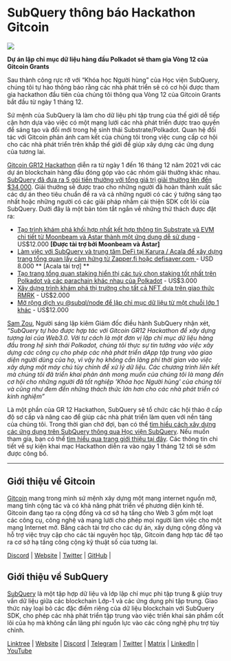 # SubQuery thông báo Hackathon Gitcoin

![](https://miro.medium.com/max/1400/1*deQMrJlp2aJ5YVAGoFhO-Q.png)

**Dự án lập chỉ mục dữ liệu hàng đầu Polkadot sẽ tham gia Vòng 12 của Gitcoin Grants**

Sau thành công rực rỡ với “Khóa học Người hùng” của Học viện SubQuery, chúng tôi tự hào thông báo rằng các nhà phát triển sẽ có cơ hội được tham gia hackathon đầu tiên của chúng tôi thông qua Vòng 12 của Gitcoin Grants bắt đầu từ ngày 1 tháng 12.

Sứ mệnh của SubQuery là làm cho dữ liệu phi tập trung của thế giới dễ tiếp cận hơn dựa vào việc có một mạng lưới các nhà phát triển được trao quyền để sáng tạo và đổi mới trong hệ sinh thái Substrate/Polkadot. Quan hệ đối tác với Gitcoin phản ánh cam kết của chúng tôi trong việc cung cấp cơ hội cho các nhà phát triển trên khắp thế giới để giúp xây dựng các ứng dụng của tương lai.

[Gitcoin GR12 Hackathon](https://gitcoin.co/hackathon/gr12/onboard) diễn ra từ ngày 1 đến 16 tháng 12 năm 2021 với các dự án blockchain hàng đầu đóng góp vào các nhóm giải thưởng khác nhau.  [SubQuery đã đưa ra 5 gói tiền thưởng với tổng giá trị giải thưởng lên đến $34,000](https://gitcoin.co/hackathon/gr12/?org=subquery). Giải thưởng sẽ được trao cho những người đã hoàn thành xuất sắc các dự án theo tiêu chuẩn đề ra và cả những người có các ý tưởng sáng tạo nhất hoặc những người có các giải pháp nhằm cải thiện SDK cốt lõi của SubQuery. Dưới đây là một bản tóm tắt ngắn về những thử thách được đặt ra:

-   [Tạo trình khám phá khối hợp nhất kết hợp thông tin Substrate và EVM chi tiết từ Moonbeam và Astar thành một ứng dụng dễ sử dụng](https://gitcoin.co/issue/subquery/grants/1) - US$12.000 **[Được tài trợ bởi Moonbeam và Astar]**
-   [ Làm việc với SubQuery và trung tâm DeFi tại Karura / Acala để xây dựng trang tổng quan lấy cảm hứng từ Zapper.fi hoặc defisaver.com ](https://gitcoin.co/issue/subquery/grants/2) - USD 8.000 ** [Acala tài trợ] **
-   [Tạo trang tổng quan staking hiển thị các tuỳ chọn staking tốt nhất trên Polkadot và các parachain khác nhau của Polkadot](https://gitcoin.co/issue/subquery/grants/3) - US$3.000
-   [Xây dựng trình khám phá thị trường cho tất cả NFT dựa trên giao thức RMRK](https://gitcoin.co/issue/subquery/grants/4) - US$2.000
-   [Mở rộng dịch vụ @subql/node để lập chỉ mục dữ liệu từ một chuỗi lớp 1 khác](https://gitcoin.co/issue/subquery/grants/5) - US$12.000

[Sam Zou](https://twitter.com/zoujialiu), Người sáng lập kiêm Giám đốc điều hành SubQuery nhận xét, _“SubQuery tự hào được hợp tác với Gitcoin GR12 Hackathon để xây dựng tương lai của Web3.0. Với tư cách là một đơn vị lập chỉ mục dữ liệu hàng đầu trong hệ sinh thái Polkadot, chúng tôi thực sự tin tưởng vào việc xây dựng các công cụ cho phép các nhà phát triển dApp tập trung vào giao diện người dùng của họ, vì vậy họ không cần lãng phí thời gian vào việc xây dựng một máy chủ tùy chỉnh để xử lý dữ liệu. Các chương trình liên kết mà chúng tôi đã triển khai phản ánh mong muốn của chúng tôi là mang đến cơ hội cho những người đã tốt nghiệp 'Khóa học Người hùng' của chúng tôi và cũng như đem đến những thách thức lớn hơn cho các nhà phát triển có kinh nghiệm”_

Là một phần của GR 12 Hackathon, SubQuery sẽ tổ chức các hội thảo ở cấp độ sơ cấp và nâng cao để giúp các nhà phát triển làm quen với nền tảng của chúng tôi. Trong thời gian chờ đợi, bạn có thể [tìm hiểu cách xây dựng các ứng dụng trên SubQuery thông qua Học viện SubQuery](https://subquery.coassemble.com/unlock/dOKZW6O#/). Nếu muốn tham gia, bạn có thể [tìm hiểu qua trang giới thiệu tại đây](https://gitcoin.co/hackathon/gr12/onboard). Các thông tin chi tiết về sự kiện khai mạc Hackathon diễn ra vào ngày 1 tháng 12 tới sẽ sớm được công bố.

---

## Giới thiệu về Gitcoin

[Gitcoin](http://www.gitcoin.co/) mang trong mình sứ mệnh xây dựng một mạng internet nguồn mở, mang tính cộng tác và có khả năng phát triển về phương diện kinh tế. Gitcoin đang tạo ra cộng đồng và cơ sở hạ tầng cho Web 3 gồm một loạt các công cụ, công nghệ và mạng lưới cho phép mọi người làm việc cho một mạng Internet mở. Bằng cách tài trợ cho các dự án, xây dựng cộng đồng và hỗ trợ việc truy cập cho các tài nguyên học tập, Gitcoin đang hợp tác để tạo ra cơ sở hạ tầng công cộng kỹ thuật số của tương lai.

[Discord](https://discord.gg/6PZUM3cFpz)  | [Website](http://www.gitcoin.co/)  |  [Twitter](https://twitter.com/gitcoin)  |  [GitHub](https://github.com/gitcoinco/)  |

## Giới thiệu về SubQuery

[SubQuery](https://subquery.network/) là một tập hợp dữ liệu và lớp lập chỉ mục phi tập trung & giúp truy vấn dữ liệu giữa các blockchain Lớp-1 và các ứng dụng phi tập trung. Giao thức này loại bỏ các đặc điểm riêng của dữ liệu blockchain với SubQuery SDK, cho phép các nhà phát triển tập trung vào việc triển khai sản phẩm cốt lõi của họ mà không cần lãng phí nguồn lực vào các công nghệ phụ trợ tùy chỉnh.

​​[Linktree](https://linktr.ee/subquerynetwork)  |  [Website](https://subquery.network/)  |  [Discord](https://discord.com/invite/78zg8aBSMG)  |  [Telegram](https://t.me/subquerynetwork)  |  [Twitter](https://twitter.com/subquerynetwork)  |  [Matrix](https://matrix.to/#/#subquery:matrix.org)  |  [LinkedIn](https://www.linkedin.com/company/subquery)  |  [YouTube](https://www.youtube.com/channel/UCi1a6NUUjegcLHDFLr7CqLw)
